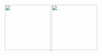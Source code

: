 <p align="center">
    <a href="#">
        <img height="150" src="https://github-readme-stats.vercel.app/api?username=thoma5-p&show_icons=true&theme=city_lights&hide=issues&hide_border=true">
        <img height="150" src="https://github-readme-stats.vercel.app/api/top-langs/?username=thoma5-p&layout=compact&theme=city_lights&hide_border=true">
    </a>
</p>
